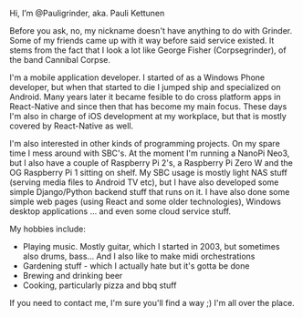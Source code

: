 Hi, I’m @Pauligrinder, aka. Pauli Kettunen

Before you ask, no, my nickname doesn't have anything to do with Grinder.
Some of my friends came up with it way before said service existed.
It stems from the fact that I look a lot like George Fisher (Corpsegrinder), of the band Cannibal Corpse.

I'm a mobile application developer. I started of as a Windows Phone developer, but when that started to die I jumped ship and specialized on Android.
Many years later it became fesible to do cross platform apps in React-Native and since then that has become my main focus.
These days I'm also in charge of iOS development at my workplace, but that is mostly covered by React-Native as well.

I'm also interested in other kinds of programming projects. On my spare time I mess around with SBC's. At the moment I'm running a NanoPi Neo3, but I also have a couple of Raspberry Pi 2's, a Raspberry Pi Zero W and the OG Raspberry Pi 1 sitting on shelf. My SBC usage is mostly light NAS stuff (serving media files to Android TV etc), but I have also developed some simple Django/Python backend stuff that runs on it. 
I have also done some simple web pages (using React and some older technologies), Windows desktop applications ... and even some cloud service stuff.

My hobbies include: 
- Playing music. Mostly guitar, which I started in 2003, but sometimes also drums, bass... And I also like to make midi orchestrations
- Gardening stuff - which I actually hate but it's gotta be done
- Brewing and drinking beer
- Cooking, particularly pizza and bbq stuff

If you need to contact me, I'm sure you'll find a way ;) I'm all over the place.
